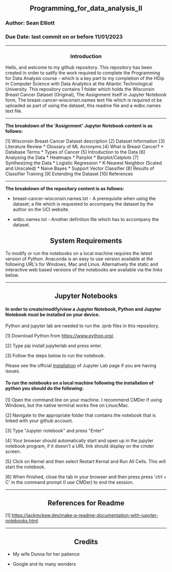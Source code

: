 ## <div align="center">Programming_for_data_analysis_II</div>
### Author: Sean Elliott
### Due Date: last commit on or before 11/01/2023
----

### <div align="center">Introduction</div>

Hello, and welcome to my github repository. This repository has been created in order to satify the work required to complete the Programming for Data Analysis course - which is a key part to my completion of the HDip in Computer Science with Data Analytics at the Atlantic Technological University. This repository contains 1 folder which holds the Wisconsin Breast Cancer Dataset (Original), The Assignment itself in Jupyter Notebook form, The breast-cancer-wisconsin.names text file which is required ot be uploaded as part of using the dataset, this readme file and a wdbc.names text file.

---- 

**The breakdown of the 'Assignment' Jupyter Notebook content is as follows:**

[1] Wisconsin Breast Cancer Dataset description
[2] Dataset Information
[3] Literature Review
    * Glossary of ML Acronyms
[4] What is Breast Cancer?
    * Database Terms
    * Types of Cancer
[5] Introduction to the Data
[6] Analysing the Data
    * Heatmaps
    * Pairplot
    * Barplot/Catplots
[7] Synthesizing the Data
    * Logistic Regression
    * K-Nearest Neighbor (Scaled and Unscaled)
    * Naive Bayes
    * Support Vector Classifier
[8] Results of Classifier Training
[9] Extending the Dataset 
[10] References

----

**The breakdown of the repository content is as follows:**

* breast-cancer-wisconsin.names.txt - A prerequisite when using the dataset; a file which is requested to accompany the dataset by the author on the UCI website.

* wdbc.names.txt - Another definition file which has to accompany the dataset. 

## <div align="center">System Requirements</div>

To modify or run the notebooks on a local machine requires the latest version of Python. Anaconda is an easy to use version available at the following URL's for Windows, Mac and Linux. Alternatively the static and interactive web based versions of the notebooks are available via the links below.

----

## <div align="center">Jupyter Notebooks </div>

#### In order to create/modify/view a Jupyter Notebook, Python and Jupyter Notebook must be installed on your device.

Python and jupyter lab are needed to run the .ipnb files in this repository.

[1] Download Python from https://www.python.org/.

[2] Type pip install jupyterlab and press enter.

[3] Follow the steps below to run the notebook.

Please see the official [Installation](https://jupyterlab.readthedocs.io/en/stable/getting_started/installation.html) of Jupyter Lab page if you are having issues.

#### To run the notebooks on a local machine following the installation of python you should do the following:

[1] Open the command line on your machine. I recommend CMDer if using Windows, but the native terminal works fine on Linux/Mac.

[2] Navigate to the appropriate folder that contains the notebook that is linked with your github account.

[3] Type "Jupyter notebook" and press "Enter"

[4] Your browser should automatically start and open up in the jupyter notebook program, if it doesn't a URL link should display on the cmder screen. 

[5] Click on Kernel and then select Restart Kernal and Run All Cells. This will start the notebook.

[6] When finished, close the tab in your browser and then press press 'ctrl + C' in the command prompt (I use CMDer) to end the session.

----

## <div align="center">References for Readme</div>

[1] https://jackmckew.dev/make-a-readme-documentation-with-jupyter-notebooks.html

----

## <div align="center">Credits</div>

- My wife Donna for her patience

- Google and its many wonders
